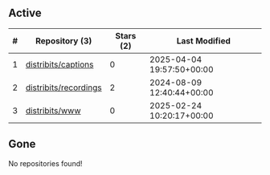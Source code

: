 ## Active
| # | Repository (3) | Stars (2) | Last Modified |
| --- | --- | --- | --- |
| 1 | [distribits/captions](https://hub.datalad.org/distribits/captions) | 0 | 2025-04-04 19:57:50+00:00 |
| 2 | [distribits/recordings](https://hub.datalad.org/distribits/recordings) | 2 | 2024-08-09 12:40:44+00:00 |
| 3 | [distribits/www](https://hub.datalad.org/distribits/www) | 0 | 2025-02-24 10:20:17+00:00 |

## Gone
No repositories found!
